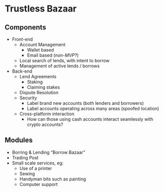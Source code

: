 # Trustless Bazaar

## Components
* Front-end
  * Account Management
    * Wallet based
    * Email based (*non-MVP?*)
  * Local search of lends, with intent to borrow
  * Management of active lends / borrows
* Back-end
  * Lend Agreements
    * Staking
    * Claiming stakes
  * Dispute Resolution
  * Security
    * Label brand new accounts (both lenders and borrowers)
    * Label accounts operating across many areas (spoofed location)
  * Cross-platform interaction
    * How can those using cash accounts interact seamlessly with crypto accounts?

## Modules

* Borring & Lending “Borrow Bazaar”
* Trading Post
* Small scale services, eg:
  * Use of a printer
  * Sewing
  * Handyman bits such as painting
  * Computer support

